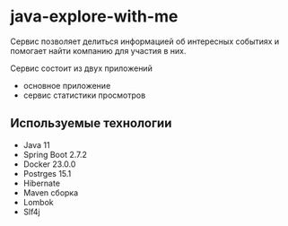 # java-explore-with-me
Сервис позволяет делиться информацией об интересных событиях и помогает найти компанию для участия в них.

Сервис состоит из двух приложений
- основное приложение 
- сервис статистики просмотров

## Используемые технологии 
- Java 11
- Spring Boot 2.7.2
- Docker 23.0.0
- Postrges 15.1
- Hibernate
- Maven сборка
- Lombok
- Slf4j
